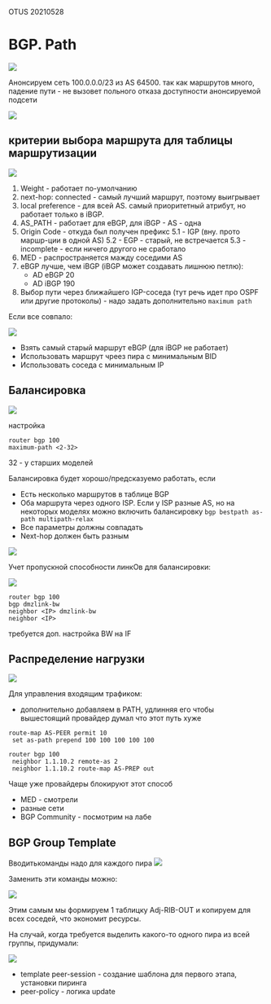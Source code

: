 OTUS 20210528

# BGP. Path #

![](GIT/Myotus-networks/LECTURES/MODULE03/Lecture27/pictures/01.jpg)

Анонсируем сеть 100.0.0.0/23 из AS 64500. так как маршрутов много, падение пути - не вызовет польного отказа доступности анонсируемой подсети

![](GIT/Myotus-networks/LECTURES/MODULE03/Lecture27/pictures/02.jpg)

## критерии выбора маршрута для таблицы маршрутизации ##

![](GIT/Myotus-networks/LECTURES/MODULE03/Lecture27/pictures/03.jpg)

1. Weight - работает по-умолчанию
2. next-hop: connected - самый лучший маршрут, поэтому выигрывает
3. local preference - для всей AS. самый приоритетный атрибут, но работает только в iBGP.
4. AS_PATH - работает для eBGP, для iBGP - AS - одна
5. Origin Code - откуда был получен префикс
   5.1 - IGP (вну. прото маршр-ции в  одной AS)
   5.2 - EGP - старый, не встречается
   5.3 - incomplete - если ничего другого не сработало
6. MED - распространяется мажду соседими AS
7. eBGP лучше, чем iBGP (iBGP может создавать лишнюю петлю):
   - AD eBGP 20
   - AD iBGP 190
8. Выбор пути через ближайшего IGP-соседа (тут речь идет про OSPF или другие протоколы) - надо задать дополнительно ```maximum path```

Если все совпало:

![](GIT/Myotus-networks/LECTURES/MODULE03/Lecture27/pictures/04.jpg)

- Взять самый старый маршрут eBGP (для iBGP не работает)
- Использовать маршрут чреез пира с минимальным BID
- Использовать соседа с минимальным IP

## Балансировка ##

![](pictures/05.jpg)

настройка 
```
router bgp 100
maximum-path <2-32>
```
32 - у старших моделей

Балансировка будет хорошо/предсказуемо работать, если
- Есть несколько маршрутов в таблице BGP
- Оба маршрута через одного ISP. Если у ISP разные AS, но на некоторых моделях можно включить балансировку ```bgp bestpath as-path multipath-relax```
- Все параметры должны совпадать
- Next-hop должен быть разным

![](pictures/06.jpg)

Учет пропускной способности линкОв для балансировки:

![](pictures/07.jpg)

```
router bgp 100
bgp dmzlink-bw
neighbor <IP> dmzlink-bw
neighbor <IP>
```
требуется доп. настройка BW на IF

## Распределение нагрузки ##

![](pictures/08.jpg)

Для управления входящим трафиком:
- дополнительно добавляем в PATH, удлинняя его чтобы вышестоящий провайдер думал что этот путь хуже
```
route-map AS-PEER permit 10
 set as-path prepend 100 100 100 100 100

router bgp 100
 neighbor 1.1.10.2 remote-as 2
 neighbor 1.1.10.2 route-map AS-PREP out
```
Чаще уже провайдеры блокируют этот способ

- MED - смотрели
- разные сети
- BGP Community - посмотрим на лабе

## BGP Group Template ##

Вводитькоманды надо для каждого пира
![](pictures/09.jpg)

Заменить эти команды можно:

![](pictures/10.jpg)

Этим самым мы формируем 1 таблицку Adj-RIB-OUT и копируем для всех соседей, что экономит ресурсы.

На случай, когда требуется выделить какого-то одного пира из всей группы, придумали:

![](pictures/11.jpg)

- template peer-session - создание шаблона для первого этапа, установки пиринга
- peer-policy - логика update

